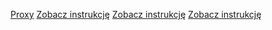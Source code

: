 [Proxy](KonfiguracjaSerweraProxy.md)
[Zobacz instrukcję](instrukcja.md)
[Zobacz instrukcję](instrukcja.md)
[Zobacz instrukcję](instrukcja.md)
